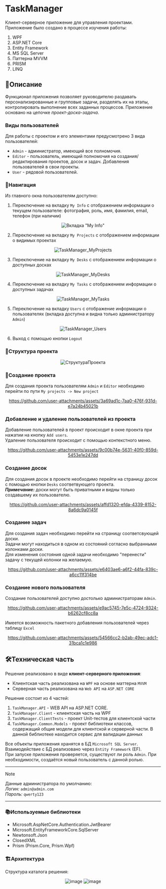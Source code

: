 # TaskManager
Клиент-серверное приложение для управления проектами. Приложение было создано в процессе изучения работы:
1. WPF
2. ASP.NET Core
3. Entity Framework
4. MS SQL Server
5. Паттерна MVVM
6. PRISM
7. LINQ

## 📝Описание
Функционал приложения позволяет руководителю раздавать персонализированные и групповые задачи, разделять их на этапы, контролировать выполнение всех заданных процессов.
Приложение основано на цепочке *проект-доска-задача*.

### Виды пользователей

Для работы с проектом и его элементами предусмотрено 3 вида пользователей:
* `Admin` - администратор, имеющий все полномочия.
* `Editor` - пользователь, имеющий полномочия на создания/редактирования проектов, досок и задач. Добавления пользователей в свои проекты.
* `User` - рядовой пользователей.

### 🧭Навигация
Из главного окна пользователям доступно:
1. Переключение на вкладку `My Info` с отображением информации о текущем пользователе: фотография, роль, имя, фамилия, email, телефон (при наличии)<br>
<div " align="center">
  
![Вкладка "My Info"](https://github.com/user-attachments/assets/d1d6cd8b-8e6f-4ad1-9df3-39933af3cb47)

</div>

2. Переключение на вкладку `My Projects` с отображением информации о видимых проектах <br>
<div " align="center">
  
![TaskManager_MyProjects](https://github.com/user-attachments/assets/7268a06d-c10e-450d-958f-ddec5a1267bd)

</div>

3. Переключение на вкладку `My Desks` с отображением информации о доступных досках <br>
<div " align="center">
  
![TaskManager_MyDesks](https://github.com/user-attachments/assets/16b55b8f-2141-4836-b3f0-e96126781849)

</div>

4. Переключение на вкладку `My Tasks` с отображением информации о доступных задачах <br>
<div " align="center">
  
![TaskManager_MyTasks](https://github.com/user-attachments/assets/1476d2d6-5afb-43bb-a8a4-8a83cf9184a4)

</div>

5. Переключение на вкладку `Users` с отображение информации о пользователях (вкладка доступна и видна только администратору `Admin`) <br>
<div " align="center">
  
![TaskManager_Users](https://github.com/user-attachments/assets/ce566f82-3864-4a1f-86a4-288158bec04f)

</div>

6. Выход с помощью кнопки `Logout`

### 🧩Структура проекта

<div " align="center">

![СтруктураПроекта](https://github.com/user-attachments/assets/93eb3196-4008-4513-a1de-b9bd85a2eb0d)

</div>

### 💼Создание проекта
Для создания проекта пользователям `Admin` и `Editor` необходимо перейти по пути `My projects -> New project`

<div " align="center">
  
https://github.com/user-attachments/assets/3a69ad1c-7aa0-476f-931d-e7a24b45021b
  
</div>

### Добавление и удаление пользователей из проекта

Добавление пользователей в проект происходит в окне проекта при нажатии на кнопку `Add users`.<br>
Удаление пользователя происходит с помощью контекстного меню.

<div " align="center">

https://github.com/user-attachments/assets/9c00b74e-5631-40f0-859d-5453e1e247dd
 
</div>

### Создание досок

Для создания досок в проекте необходимо перейти на страницу досок с помощью кнопки `Desks` соответвующего проекта.<br>
***Примечание:*** доски могут быть приватными и видны только создавшему их пользователю.

<div " align="center">

https://github.com/user-attachments/assets/affd1320-efda-4339-8152-8a6dc9a0145f
 
</div>

### Создание задач

Для создания задач необходимо перейти на страницу соответсвующей доски.<br>
Задачи могут находиться в одном из состояний согласно выбранными колонками доски.<br>
Для изменения состояния одной задачи необходимо "перенести" задачу с текущей колонки на желаемую.<br>

<div " align="center">

https://github.com/user-attachments/assets/e6403ae6-a6f2-44fa-839c-a6cc11f314be
 
</div>

### Создание нового пользователя

Создание пользователей доступно достолько администраторам `Admin`.<br>

<div " align="center">

https://github.com/user-attachments/assets/e9ac5745-7e5c-4724-9324-b6262cf8cc8a
 
</div>

Имеется возможность пакетного добавления пользователей через таблицу `Excel`

<div " align="center">

https://github.com/user-attachments/assets/54566cc2-b2ab-49ec-adc1-31bca1c1e986
 
</div>

## 🛠️Техническая часть

Решение реализовано в виде **клиент-серверного приложения**:
* Клиентская часть реализована на `WPF` на основе маттерна `MVVM`
* Серверная часть реализована на `Web API` на `ASP.NET CORE`

Решение состоит из 4 частей:
1. `TaskManager.API` - WEB API на ASP.NET CORE.
2. `TaskManager.Client` - клиентская часть на WPF
3. `TaskManager.ClientTests` - проект Unit-тестов для клиентской части
4. `TaskManager.Common.Models` - проект библиотеки классов, содержащий общие модели для клиентской и серверной части. В данной библиотеке находится сервис для валидации данных

Все объекты приложения хранятся в БД `Microsoft SQL Server`. Взаимодействие с БД реализовано через `Entity Framework` (EF). <br>
При запуске приложения проверяется, существуют ли роль `Admin`. При необходимости, создаётся новый пользователь с данной ролью.

---
> [!NOTE]
> Данные администратора по умолчанию:\
*Логин:* `admin@admin.com`\
*Пароль:* `qwerty123`
---

### 📚Используемые библиотеки 

* Microsoft.AspNetCore.Authentication.JwtBearer
* Microsoft.EntityFrameworkCore.SqlServer
* Newtonsoft.Json
* ClosedXML
* Prism (Prism.Core, Prism.Wpf)

### 🏗️Архитектура

Структура каталога решения:<br>

<div " align="center">

  ![image](https://github.com/user-attachments/assets/f0576493-0f09-4bcf-83bd-0b99f1c721ab)
  ![image](https://github.com/user-attachments/assets/f276d7d1-72e8-42b2-95cf-a57822deb936)
  
</div>
